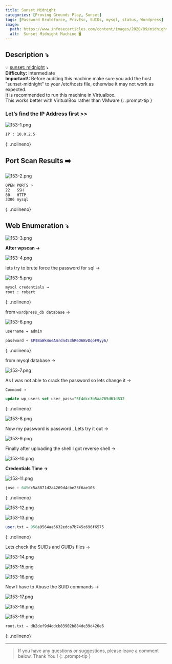 ```yaml
---
title: Sunset Midnight
categories: [Proving Grounds Play, Sunset]
tags: [Password Bruteforce, PrivEsc, SUIDs, mysql, status, Wordpress]
image:
  path: https://www.infosecarticles.com/content/images/2020/09/midnight.png
  alt:  Sunset Midnight Machine 🖥️
---
```



## **Description ⤵️**

>
💡 [sunset: midnight](https://vulnhub.com/entry/sunset-midnight,517/) ⤵️
<br>
**Difficulty:** Intermediate
<br>
**Important!:** Before auditing this machine make sure you add the host "sunset-midnight" to your /etc/hosts file, otherwise it may not work as expected.
<br>
It is recommended to run this machine in Virtualbox.
<br>
This works better with ViritualBox rather than VMware
{: .prompt-tip }

### Let’s find the IP Address first >>

![153-1.png](/Vulnhub-Files/img/Sunset-midnight/153-1.png)

```bash
IP : 10.0.2.5
```
{: .nolineno}

## Port Scan Results ➡️

![153-2.png](/Vulnhub-Files/img/Sunset-midnight/153-2.png)

```bash
OPEN PORTS >
22   SSH
80   HTTP
3306 mysql
```
{: .nolineno}



## Web Enumeration ⤵️

![153-3.png](/Vulnhub-Files/img/Sunset-midnight/153-3.png)

**After wpscan →**

![153-4.png](/Vulnhub-Files/img/Sunset-midnight/153-4.png)

lets try to brute force the password for sql →

![153-5.png](/Vulnhub-Files/img/Sunset-midnight/153-5.png)

```bash
mysql credentials → 
root : robert
```
{: .nolineno}

from `wordpress_db database` →

![153-6.png](/Vulnhub-Files/img/Sunset-midnight/153-6.png)

```bash
username → admin

password → $P$BaWk4oeAmrdn453hR6O6BvDqoF9yy6/
```
{: .nolineno}

from mysql database →

![153-7.png](/Vulnhub-Files/img/Sunset-midnight/153-7.png)

As I was not able to crack the password so lets change it →

```sql
Command →

update wp_users set user_pass="5f4dcc3b5aa765d61d832
```
{: .nolineno}

![153-8.png](/Vulnhub-Files/img/Sunset-midnight/153-8.png)

Now my password is password , Lets try it out →

![153-9.png](/Vulnhub-Files/img/Sunset-midnight/153-9.png)

Finally after uploading the shell I got reverse shell →

![153-10.png](/Vulnhub-Files/img/Sunset-midnight/153-10.png)

**Credentials Time →**

![153-11.png](/Vulnhub-Files/img/Sunset-midnight/153-11.png)

```sql
jose : 645dc5a8871d2a4269d4cbe23f6ae103
```
{: .nolineno}

![153-12.png](/Vulnhub-Files/img/Sunset-midnight/153-12.png)

![153-13.png](/Vulnhub-Files/img/Sunset-midnight/153-13.png)

```sql
user.txt → 956a9564aa5632edca7b745c696f6575
```
{: .nolineno}

Lets check the SUIDs and GUIDs files →

![153-14.png](/Vulnhub-Files/img/Sunset-midnight/153-14.png)

![153-15.png](/Vulnhub-Files/img/Sunset-midnight/153-15.png)

![153-16.png](/Vulnhub-Files/img/Sunset-midnight/153-16.png)

Now I have to Abuse the SUID commands →

![153-17.png](/Vulnhub-Files/img/Sunset-midnight/153-17.png)

![153-18.png](/Vulnhub-Files/img/Sunset-midnight/153-18.png)

![153-19.png](/Vulnhub-Files/img/Sunset-midnight/153-19.png)

```bash
root.txt → db2def9d4ddcb83902b884de39d426e6
```
{: .nolineno}

---

> If you have any questions or suggestions, please leave a comment below.
Thank You ! 
{: .prompt-tip }